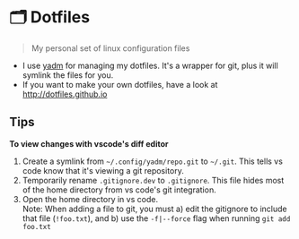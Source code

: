 # :card_index_dividers: Dotfiles
> My personal set of linux configuration files

- I use [yadm](https://yadm.io/docs/overview) for managing my dotfiles. It's a wrapper for git, plus it will symlink the files for you.
- If you want to make your own dotfiles, have a look at <http://dotfiles.github.io>

## Tips
**To view changes with vscode's diff editor**
1. Create a symlink from `~/.config/yadm/repo.git` to `~/.git`. This tells vs code know that it's viewing a git repository.
2. Temporarily rename `.gitignore.dev` to `.gitignore`. This file hides most of the home directory from vs code's git integration.
3. Open the home directory in vs code.\
Note: When adding a file to git, you must a) edit the gitignore to include that file (`!foo.txt`), and b) use the `-f|--force` flag when running `git add foo.txt`
